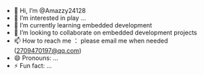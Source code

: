 - 👋 Hi, I’m @Amazzy24128
- 👀 I’m interested in play ...
- 🌱 I’m currently learning embedded development
- 💞️ I’m looking to collaborate on embedded development projects
- 📫 How to reach me ： please email me when needed (2709470197@qq.com) 
- 😄 Pronouns: ...
- ⚡ Fun fact: ...

<!---
Amazzy24128/Amazzy24128 is a ✨ special ✨ repository because its `README.md` (this file) appears on your GitHub profile.
You can click the Preview link to take a look at your changes.
--->
